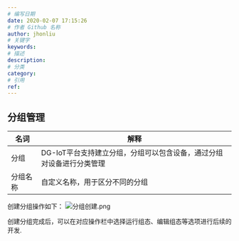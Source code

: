 ```yaml
---
# 编写日期
date: 2020-02-07 17:15:26
# 作者 Github 名称
author: jhonliu
# 关键字
keywords:
# 描述
description:
# 分类
category: 
# 引用
ref:
---
```


## 分组管理

|名词|解释|
|---|---|
|分组|DG-IoT平台支持建立分组，分组可以包含设备，通过分组对设备进行分类管理|
|分组名称|自定义名称，用于区分不同的分组|

创建分组操作如下：
![分组创建.png](http://dgiot-1253666439.cos.ap-shanghai-fsi.myqcloud.com/shuwa_tech/zh/product/dgiot/product_presentation/%E5%88%86%E7%BB%84%E5%88%9B%E5%BB%BA.png)


创建分组完成后，可以在对应操作栏中选择运行组态、编辑组态等选项进行后续的开发.